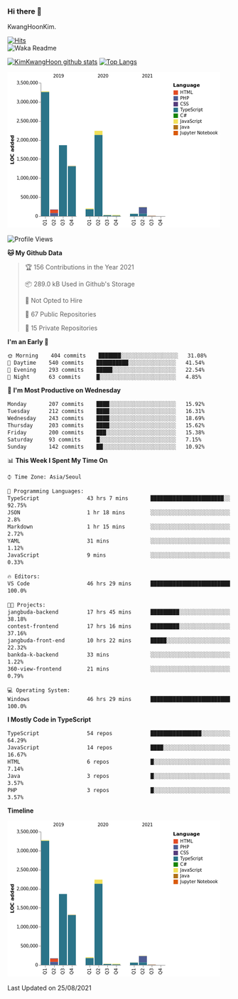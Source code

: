 ### Hi there 👋

KwangHoonKim.

[![Hits](https://hits.seeyoufarm.com/api/count/incr/badge.svg?url=https%3A%2F%2Fgithub.com%2Frhkdgns95)](https://hits.seeyoufarm.com)  
![Waka Readme](https://github.com/rhkdgns95/rhkdgns95/workflows/Waka%20Readme/badge.svg)

[![KimKwangHoon github stats](https://github-readme-stats.vercel.app/api?username=rhkdgns95&show_icons=true)](https://github.com/rhkdgns95/github-readme-stats)   [![Top Langs](https://github-readme-stats.vercel.app/api/top-langs/?username=rhkdgns95&layout=compact)](https://github.com/rhkdgns95/github-readme-stats)   


![Chart not found](https://raw.githubusercontent.com/rhkdgns95/rhkdgns95/master/charts/bar_graph.png) 



<!--START_SECTION:waka-->
![Profile Views](http://img.shields.io/badge/Profile%20Views-1-blue)

**🐱 My Github Data** 

> 🏆 156 Contributions in the Year 2021
 > 
> 📦 289.0 kB Used in Github's Storage 
 > 
> 🚫 Not Opted to Hire
 > 
> 📜 67 Public Repositories 
 > 
> 🔑 15 Private Repositories  
 > 
**I'm an Early 🐤** 

```text
🌞 Morning    404 commits    ███████░░░░░░░░░░░░░░░░░░   31.08% 
🌆 Daytime    540 commits    ██████████░░░░░░░░░░░░░░░   41.54% 
🌃 Evening    293 commits    █████░░░░░░░░░░░░░░░░░░░░   22.54% 
🌙 Night      63 commits     █░░░░░░░░░░░░░░░░░░░░░░░░   4.85%

```
📅 **I'm Most Productive on Wednesday** 

```text
Monday       207 commits    ████░░░░░░░░░░░░░░░░░░░░░   15.92% 
Tuesday      212 commits    ████░░░░░░░░░░░░░░░░░░░░░   16.31% 
Wednesday    243 commits    ████░░░░░░░░░░░░░░░░░░░░░   18.69% 
Thursday     203 commits    ████░░░░░░░░░░░░░░░░░░░░░   15.62% 
Friday       200 commits    ███░░░░░░░░░░░░░░░░░░░░░░   15.38% 
Saturday     93 commits     █░░░░░░░░░░░░░░░░░░░░░░░░   7.15% 
Sunday       142 commits    ██░░░░░░░░░░░░░░░░░░░░░░░   10.92%

```


📊 **This Week I Spent My Time On** 

```text
⌚︎ Time Zone: Asia/Seoul

💬 Programming Languages: 
TypeScript               43 hrs 7 mins       ███████████████████████░░   92.75% 
JSON                     1 hr 18 mins        ░░░░░░░░░░░░░░░░░░░░░░░░░   2.8% 
Markdown                 1 hr 15 mins        ░░░░░░░░░░░░░░░░░░░░░░░░░   2.72% 
YAML                     31 mins             ░░░░░░░░░░░░░░░░░░░░░░░░░   1.12% 
JavaScript               9 mins              ░░░░░░░░░░░░░░░░░░░░░░░░░   0.33%

🔥 Editors: 
VS Code                  46 hrs 29 mins      █████████████████████████   100.0%

🐱‍💻 Projects: 
jangbuda-backend         17 hrs 45 mins      █████████░░░░░░░░░░░░░░░░   38.18% 
contest-frontend         17 hrs 16 mins      █████████░░░░░░░░░░░░░░░░   37.16% 
jangbuda-front-end       10 hrs 22 mins      █████░░░░░░░░░░░░░░░░░░░░   22.32% 
bankda-k-backend         33 mins             ░░░░░░░░░░░░░░░░░░░░░░░░░   1.22% 
360-view-frontend        21 mins             ░░░░░░░░░░░░░░░░░░░░░░░░░   0.79%

💻 Operating System: 
Windows                  46 hrs 29 mins      █████████████████████████   100.0%

```

**I Mostly Code in TypeScript** 

```text
TypeScript               54 repos            ████████████████░░░░░░░░░   64.29% 
JavaScript               14 repos            ████░░░░░░░░░░░░░░░░░░░░░   16.67% 
HTML                     6 repos             █░░░░░░░░░░░░░░░░░░░░░░░░   7.14% 
Java                     3 repos             █░░░░░░░░░░░░░░░░░░░░░░░░   3.57% 
PHP                      3 repos             █░░░░░░░░░░░░░░░░░░░░░░░░   3.57%

```


**Timeline**

![Chart not found](https://raw.githubusercontent.com/rhkdgns95/rhkdgns95/master/charts/bar_graph.png) 


 Last Updated on 25/08/2021
<!--END_SECTION:waka-->
